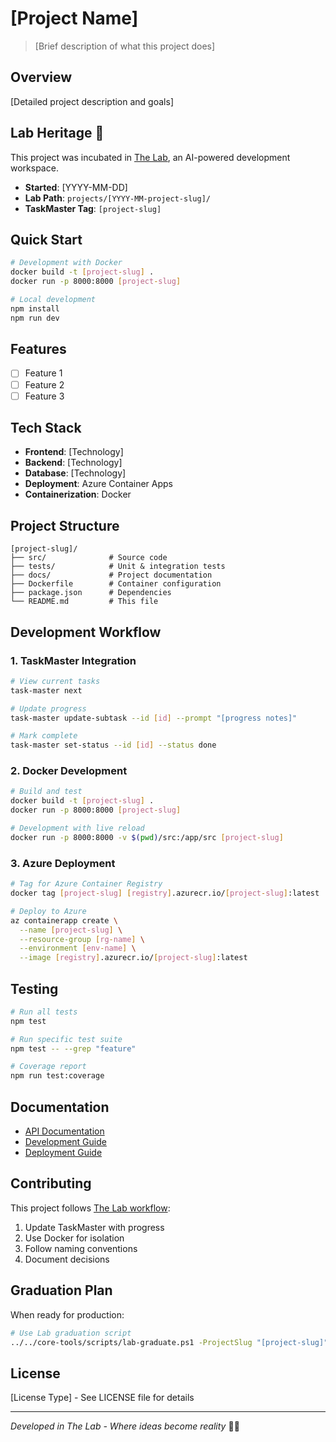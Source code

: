 # [Project Name]

> [Brief description of what this project does]

## Overview

[Detailed project description and goals]

## Lab Heritage 🧪

This project was incubated in [The Lab](../../../docs-hub/THE_LAB_README.md), an AI-powered development workspace.

- **Started**: [YYYY-MM-DD]
- **Lab Path**: `projects/[YYYY-MM-project-slug]/`
- **TaskMaster Tag**: `[project-slug]`

## Quick Start

```bash
# Development with Docker
docker build -t [project-slug] .
docker run -p 8000:8000 [project-slug]

# Local development
npm install
npm run dev
```

## Features

- [ ] Feature 1
- [ ] Feature 2
- [ ] Feature 3

## Tech Stack

- **Frontend**: [Technology]
- **Backend**: [Technology]
- **Database**: [Technology]
- **Deployment**: Azure Container Apps
- **Containerization**: Docker

## Project Structure

```
[project-slug]/
├── src/              # Source code
├── tests/            # Unit & integration tests
├── docs/             # Project documentation
├── Dockerfile        # Container configuration
├── package.json      # Dependencies
└── README.md         # This file
```

## Development Workflow

### 1. TaskMaster Integration
```bash
# View current tasks
task-master next

# Update progress
task-master update-subtask --id [id] --prompt "[progress notes]"

# Mark complete
task-master set-status --id [id] --status done
```

### 2. Docker Development
```bash
# Build and test
docker build -t [project-slug] .
docker run -p 8000:8000 [project-slug]

# Development with live reload
docker run -p 8000:8000 -v $(pwd)/src:/app/src [project-slug]
```

### 3. Azure Deployment
```bash
# Tag for Azure Container Registry
docker tag [project-slug] [registry].azurecr.io/[project-slug]:latest

# Deploy to Azure
az containerapp create \
  --name [project-slug] \
  --resource-group [rg-name] \
  --environment [env-name] \
  --image [registry].azurecr.io/[project-slug]:latest
```

## Testing

```bash
# Run all tests
npm test

# Run specific test suite
npm test -- --grep "feature"

# Coverage report
npm run test:coverage
```

## Documentation

- [API Documentation](docs/api.md)
- [Development Guide](docs/development.md)
- [Deployment Guide](docs/deployment.md)

## Contributing

This project follows [The Lab workflow](../../../docs-hub/THE_LAB_README.md#-the-lab-workflow):

1. Update TaskMaster with progress
2. Use Docker for isolation
3. Follow naming conventions
4. Document decisions

## Graduation Plan

When ready for production:

```bash
# Use Lab graduation script
../../core-tools/scripts/lab-graduate.ps1 -ProjectSlug "[project-slug]" -NewRepoName "[new-repo-name]"
```

## License

[License Type] - See LICENSE file for details

---

*Developed in The Lab - Where ideas become reality* 🧪✨ 